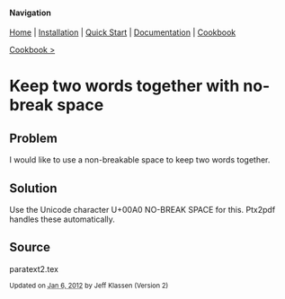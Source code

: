 #### Navigation

[Home](../home/README.md)  | [Installation](../installation/README.md) | [Quick Start](../quick-start/README.md) | [Documentation](../documentation/README.md) | [Cookbook ](README.md)

[Cookbook >](README.md)


# <span class="entry-title">Keep two words together with no-break space</span>



## <a name="TOC-Problem">Problem</a>

<a name="TOC-Problem">

I would like to use a non-breakable space to keep two words together.

</a>

## <a name="TOC-Problem"></a><a name="TOC-Solution">Solution</a>

<a name="TOC-Solution">

Use the Unicode character U+00A0 NO-BREAK SPACE for this. Ptx2pdf handles these automatically.

</a>

## <a name="TOC-Solution"></a><a name="TOC-Source">Source</a>



paratext2.tex



<small>Updated on <abbr class="updated" title="2012-01-06T15:14:53.405Z">Jan 6, 2012</abbr> by <span class="author"><span class="vcard">Jeff Klassen</span> </span>(Version <span class="sites:revision">2</span>)</small>
